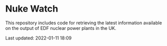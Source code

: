 # Nuke Watch

This repository includes code for retrieving the latest information available on the output of EDF nuclear power plants in the UK.

Last updated: 2022-01-11 18:09